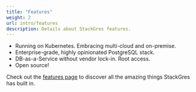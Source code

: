 ```yaml
---
title: "Features"
weight: 2
url: intro/features
description: Details about StackGres features.
---
```


* Running on Kubernetes. Embracing multi-cloud and on-premise.
* Enterprise-grade, highly opinionated PostgreSQL stack.
* DB-as-a-Service without vendor lock-in. Root access.
* Open source!

Check out the [features page](https://stackgres.io/features/) to discover all the amazing things StackGres has built in.